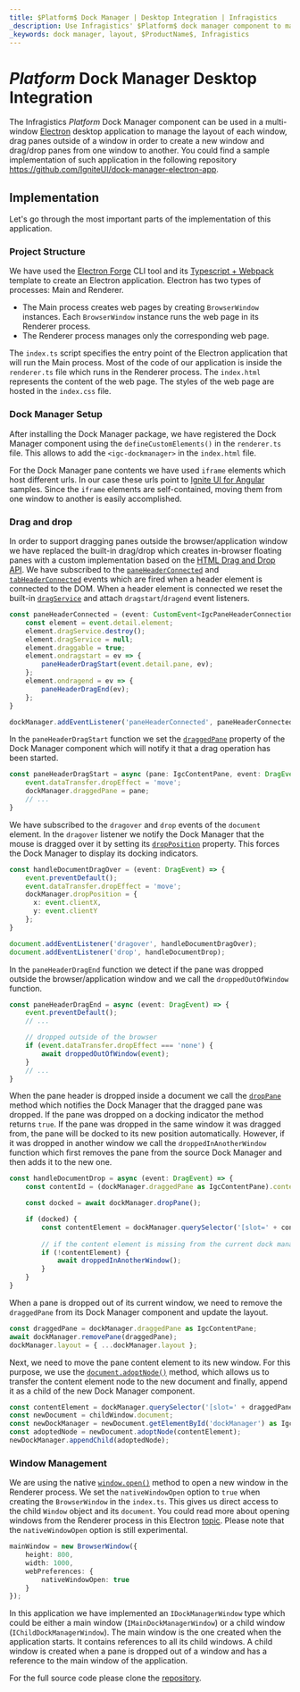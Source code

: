 ```yaml
---
title: $Platform$ Dock Manager | Desktop Integration | Infragistics
_description: Use Infragistics' $Platform$ dock manager component to manage the layout of multi-window Electron desktop application. Check out $ProductName$ dock manager tutorials!
_keywords: dock manager, layout, $ProductName$, Infragistics
---
```

# $Platform$ Dock Manager Desktop Integration

The Infragistics $Platform$ Dock Manager component can be used in a multi-window [Electron](https://www.electronjs.org/) desktop application to manage the layout of each window, drag panes outside of a window in order to create a new window and drag/drop panes from one window to another. You could find a sample implementation of such application in the following repository https://github.com/IgniteUI/dock-manager-electron-app.

<!-- TODO: Add a gif of the application and a link to download the exe -->

## Implementation

Let's go through the most important parts of the implementation of this application.

### Project Structure

We have used the [Electron Forge](https://www.electronforge.io/) CLI tool and its [Typescript + Webpack](https://www.electronforge.io/templates/typescript-+-webpack-template) template to create an Electron application. Electron has two types of processes: Main and Renderer.
- The Main process creates web pages by creating `BrowserWindow` instances. Each `BrowserWindow` instance runs the web page in its Renderer process.
- The Renderer process manages only the corresponding web page.

The `index.ts` script specifies the entry point of the Electron application that will run the Main process. Most of the code of our application is inside the `renderer.ts` file which runs in the Renderer process. The `index.html` represents the content of the web page. The styles of the web page are hosted in the `index.css` file.

### Dock Manager Setup

After installing the Dock Manager package, we have registered the Dock Manager component using the `defineCustomElements()` in the `renderer.ts` file. This allows to add the `<igc-dockmanager>` in the `index.html` file.

For the Dock Manager pane contents we have used `iframe` elements which host different urls. In our case these urls point to [Ignite UI for Angular](https://www.infragistics.com/products/ignite-ui-angular) samples. Since the `iframe` elements are self-contained, moving them from one window to another is easily accomplished.

### Drag and drop

In order to support dragging panes outside the browser/application window we have replaced the built-in drag/drop which creates in-browser floating panes with a custom implementation based on the [HTML Drag and Drop API](https://developer.mozilla.org/en-US/docs/Web/API/HTML_Drag_and_Drop_API). We have subscribed to the [`paneHeaderConnected`]({environment:infragisticsBaseUrl}/products/ignite-ui/dock-manager/docs/typescript/latest/interfaces/igcdockmanagereventmap.html#paneheaderconnected) and [`tabHeaderConnected`]({environment:infragisticsBaseUrl}/products/ignite-ui/dock-manager/docs/typescript/latest/interfaces/igcdockmanagereventmap.html#tabheaderconnected) events which are fired when a header element is connected to the DOM. When a header element is connected we reset the built-in [`dragService`]({environment:infragisticsBaseUrl}/products/ignite-ui/dock-manager/docs/typescript/latest/interfaces/igcpaneheaderelement.html#dragservice) and attach `dragstart`/`dragend` event listeners.

```ts
const paneHeaderConnected = (event: CustomEvent<IgcPaneHeaderConnectionEventArgs>) => {
    const element = event.detail.element;
    element.dragService.destroy();
    element.dragService = null;
    element.draggable = true;
    element.ondragstart = ev => {
        paneHeaderDragStart(event.detail.pane, ev);
    };
    element.ondragend = ev => {
        paneHeaderDragEnd(ev);
    };
}

dockManager.addEventListener('paneHeaderConnected', paneHeaderConnected);
```


In the `paneHeaderDragStart` function we set the [`draggedPane`]({environment:infragisticsBaseUrl}/products/ignite-ui/dock-manager/docs/typescript/latest/interfaces/igcdockmanagercomponent.html#draggedpane) property of the Dock Manager component which will notify it that a drag operation has been started.

```ts
const paneHeaderDragStart = async (pane: IgcContentPane, event: DragEvent) => {
    event.dataTransfer.dropEffect = 'move';
    dockManager.draggedPane = pane;
    // ...
}
```

We have subscribed to the `dragover` and `drop` events of the `document` element. In the `dragover` listener we notify the Dock Manager that the mouse is dragged over it by setting its [`dropPosition`]({environment:infragisticsBaseUrl}/products/ignite-ui/dock-manager/docs/typescript/latest/interfaces/igcdockmanagercomponent.html#dropposition) property. This forces the Dock Manager to display its docking indicators.

```ts
const handleDocumentDragOver = (event: DragEvent) => {
    event.preventDefault();
    event.dataTransfer.dropEffect = 'move';
    dockManager.dropPosition = {
      x: event.clientX,
      y: event.clientY
    };
}

document.addEventListener('dragover', handleDocumentDragOver);
document.addEventListener('drop', handleDocumentDrop);
```

In the `paneHeaderDragEnd` function we detect if the pane was dropped outside the browser/application window and we call the `droppedOutOfWindow` function.

```ts
const paneHeaderDragEnd = async (event: DragEvent) => {
    event.preventDefault();
    // ...

    // dropped outside of the browser
    if (event.dataTransfer.dropEffect === 'none') {
        await droppedOutOfWindow(event);
    }
    // ...
}
```

When the pane header is dropped inside a document we call the [`dropPane`]({environment:infragisticsBaseUrl}/products/ignite-ui/dock-manager/docs/typescript/latest/interfaces/igcdockmanagercomponent.html#droppane) method which notifies the Dock Manager that the dragged pane was dropped. If the pane was dropped on a docking indicator the method returns `true`. If the pane was dropped in the same window it was dragged from, the pane will be docked to its new position automatically. However, if it was dropped in another window we call the `droppedInAnotherWindow` function which first removes the pane from the source Dock Manager and then adds it to the new one.

```ts
const handleDocumentDrop = async (event: DragEvent) => {
    const contentId = (dockManager.draggedPane as IgcContentPane).contentId;

    const docked = await dockManager.dropPane();

    if (docked) {
        const contentElement = dockManager.querySelector('[slot=' + contentId + ']');
        
        // if the content element is missing from the current dock manager it means it comes from another window
        if (!contentElement) {
            await droppedInAnotherWindow();
        }
    }
}
```

When a pane is dropped out of its current window, we need to remove the `draggedPane` from its Dock Manager component and update the layout.

```ts
const draggedPane = dockManager.draggedPane as IgcContentPane;
await dockManager.removePane(draggedPane);
dockManager.layout = { ...dockManager.layout };
```

Next, we need to move the pane content element to its new window. For this purpose, we use the [`document.adoptNode()`](https://developer.mozilla.org/en-US/docs/Web/API/Document/adoptNode) method, which allows us to transfer the content element node to the new document and finally, append it as a child of the new Dock Manager component.

```ts
const contentElement = dockManager.querySelector('[slot=' + draggedPane.contentId + ']');
const newDocument = childWindow.document;
const newDockManager = newDocument.getElementById('dockManager') as IgcDockManagerComponent;
const adoptedNode = newDocument.adoptNode(contentElement);
newDockManager.appendChild(adoptedNode);
```

### Window Management

We are using the native [`window.open()`](https://developer.mozilla.org/en-US/docs/Web/API/Window/open) method to open a new window in the Renderer process. We set the `nativeWindowOpen` option to `true` when creating the `BrowserWindow` in the `index.ts`. This gives us direct access to the child `Window` object and its `document`. You could read more about opening windows from the Renderer process in this Electron [topic](https://www.electronjs.org/docs/api/window-open). Please note that the `nativeWindowOpen` option is still experimental.

```ts
mainWindow = new BrowserWindow({
    height: 800,
    width: 1000,
    webPreferences: {
        nativeWindowOpen: true
    }
});
```

In this application we have implemented an `IDockManagerWindow` type which could be either a main window (`IMainDockManagerWindow`) or a child window (`IChildDockManagerWindow`). The main window is the one created when the application starts. It contains references to all its child windows. A child window is created when a pane is dropped out of a window and has a reference to the main window of the application.

For the full source code please clone the [repository](https://github.com/IgniteUI/dock-manager-electron-app).
